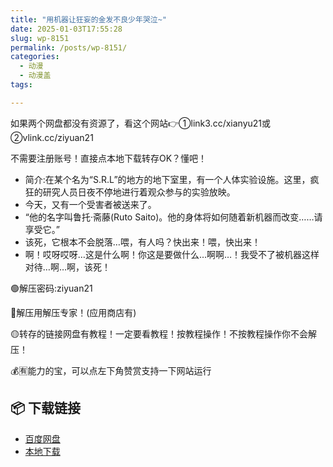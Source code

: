 ```yaml
---
title: "用机器让狂妄的金发不良少年哭泣~"
date: 2025-01-03T17:55:28
slug: wp-8151
permalink: /posts/wp-8151/
categories:
  - 动漫
  - 动漫盖
tags:

---
```


如果两个网盘都没有资源了，看这个网站👉①link3.cc/xianyu21或②vlink.cc/ziyuan21

不需要注册账号！直接点本地下载转存OK？懂吧！

*   简介:在某个名为“S.R.L”的地方的地下室里，有一个人体实验设施。这里，疯狂的研究人员日夜不停地进行着观众参与的实验放映。
*   今天，又有一个受害者被送来了。
*   “他的名字叫鲁托·斋藤(Ruto Saito)。他的身体将如何随着新机器而改变……请享受它。”
*   该死，它根本不会脱落…喂，有人吗？快出来！喂，快出来！
*   啊！哎呀哎呀…这是什么啊！你这是要做什么…啊啊…！我受不了被机器这样对待…啊…啊，该死！

🟢解压密码:ziyuan21

🔵解压用解压专家！(应用商店有)

🟡转存的链接网盘有教程！一定要看教程！按教程操作！不按教程操作你不会解压！

💰🈶能力的宝，可以点左下角赞赏支持一下网站运行

## 📦 下载链接
- [百度网盘](https://blziyuan21.com/pay-download/8151?key=fed9b8c39e&down_id=0)
- [本地下载](https://blziyuan21.com/pay-download/8151?key=fed9b8c39e&down_id=1)

